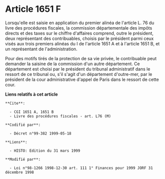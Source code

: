 # Article 1651 F

Lorsqu'elle est saisie en application du premier alinéa de l'article L. 76 du livre des procédures fiscales, la commission
départementale des impôts directs et des taxes sur le chiffre d'affaires comprend, outre le président, deux représentant des
contribuables, choisis par le président parmi ceux visés aux trois premiers alinéas du I de l'article 1651 A et à l'article
1651 B, et un représentant de l'administration.

Pour des motifs tirés de la protection de sa vie privée, le contribuable peut demander la saisine de la commission d'un autre
département. Ce département est choisi par le président du tribunal administratif dans le ressort de ce tribunal ou, s'il
s'agit d'un département d'outre-mer, par le président de la cour administrative d'appel de Paris dans le ressort de cette
cour.

**Liens relatifs à cet article**

	**Cite**:

	  - CGI 1651 A, 1651 B
	  - Livre des procédures fiscales - art. L76 (M)

	**Codifié par**:

	  - Décret n°99-382 1999-05-18

	**Liens**:

	  - HISTO: Edition du 31 mars 1999

	**Modifié par**:

	  - Loi n°98-1266 1998-12-30 art. 111 1° Finances pour 1999 JORF 31 décembre 1998
